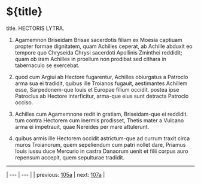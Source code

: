 # ${title}

title. HECTORIS LYTRA.



1. Agamemnon Briseidam Brisae sacerdotis filiam ex Moesia captiuam propter formae dignitatem, quam Achilles ceperat, ab Achille abduxit eo tempore quo Chryseida Chrysi sacerdoti Apollinis Zminthei reddidit; quam ob iram Achilles in proelium non prodibat sed cithara in tabernaculo se exercebat.



2. quod cum Argiui ab Hectore fugarentur, Achilles obiurgatus a Patroclo arma sua ei tradidit, quibus ille Troianos fugauit, aestimantes Achillem esse, Sarpedonem-que Iouis et Europae filium occidit. postea ipse Patroclus ab Hectore interficitur, arma-que eius sunt detracta Patroclo occiso.



3. Achilles cum Agamemnone redit in gratiam, Briseidam-que ei reddidit. tum contra Hectorem cum inermis prodisset, Thetis mater a Vulcano arma ei impetrauit, quae Nereides per mare attulerunt.



4. quibus armis ille Hectorem occidit astrictum-que ad currum traxit circa muros Troianorum, quem sepeliendum cum patri nollet dare, Priamus Iouis iussu duce Mercurio in castra Danaorum uenit et filii corpus auro repensum accepit, quem sepulturae tradidit.



---

| --- | --- |
| previous: [105a](../105a/) | next: [107a](../107a/) |